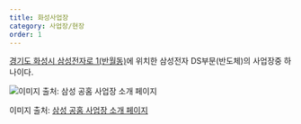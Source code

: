 ```yaml
---
title: 화성사업장
category: 사업장/현장
order: 1
---
```


[경기도 화성시 삼성전자로 1(반월동)](https://naver.me/FXZkeF6D)에 위치한 삼성전자 DS부문(반도체)의 사업장중 하나이다.

![이미지 출처: 삼성 공홈 사업장 소개 페이지](https://images.samsung.com/is/image/samsung/p5/sec/aboutsamsung/2019/company/divisions/1126/samsung-sec-hwasung-office.jpg?$ORIGIN_JPG$)

이미지 출처: [삼성 공홈 사업장 소개 페이지](https://www.samsung.com/sec/aboutsamsung/company/divisions/)


<!--stackedit_data:
eyJoaXN0b3J5IjpbLTc2OTYzNzg5NCwyMTA3MTQ4MjkxLDEwND
U2NDgxNDhdfQ==
-->
